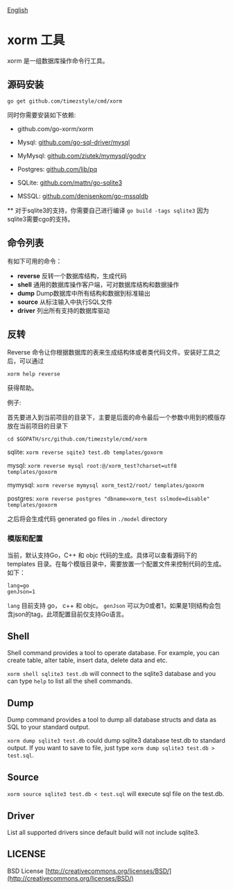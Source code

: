 
[English](https://github.com/timezstyle/cmd/blob/master/README.md)

# xorm 工具

xorm 是一组数据库操作命令行工具。 

## 源码安装

`go get github.com/timezstyle/cmd/xorm`

同时你需要安装如下依赖:

* github.com/go-xorm/xorm

* Mysql: [github.com/go-sql-driver/mysql](https://github.com/go-sql-driver/mysql)

* MyMysql: [github.com/ziutek/mymysql/godrv](https://github.com/ziutek/mymysql/godrv)

* Postgres: [github.com/lib/pq](https://github.com/lib/pq)

* SQLite: [github.com/mattn/go-sqlite3](https://github.com/mattn/go-sqlite3) 

* MSSQL: [github.com/denisenkom/go-mssqldb](https://github.com/denisenkom/go-mssqldb)

** 对于sqlite3的支持，你需要自己进行编译 `go build -tags sqlite3` 因为sqlite3需要cgo的支持。

## 命令列表

有如下可用的命令：

* **reverse**     反转一个数据库结构，生成代码
* **shell**       通用的数据库操作客户端，可对数据库结构和数据操作
* **dump**        Dump数据库中所有结构和数据到标准输出
* **source**      从标注输入中执行SQL文件
* **driver**      列出所有支持的数据库驱动

## 反转

Reverse 命令让你根据数据库的表来生成结构体或者类代码文件。安装好工具之后，可以通过

`xorm help reverse`

获得帮助。

例子:

首先要进入到当前项目的目录下，主要是后面的命令最后一个参数中用到的模版存放在当前项目的目录下

`cd $GOPATH/src/github.com/timezstyle/cmd/xorm`

sqlite:
`xorm reverse sqite3 test.db templates/goxorm`

mysql:
`xorm reverse mysql root:@/xorm_test?charset=utf8 templates/goxorm`

mymysql:
`xorm reverse mymysql xorm_test2/root/ templates/goxorm`

postgres:
`xorm reverse postgres "dbname=xorm_test sslmode=disable" templates/goxorm`

之后将会生成代码 generated go files in `./model` directory

### 模版和配置

当前，默认支持Go，C++ 和 objc 代码的生成。具体可以查看源码下的 templates 目录。在每个模版目录中，需要放置一个配置文件来控制代码的生成。如下：

```
lang=go
genJson=1
```

`lang` 目前支持 go， c++ 和 objc。
`genJson` 可以为0或者1，如果是1则结构会包含json的tag，此项配置目前仅支持Go语言。

## Shell

Shell command provides a tool to operate database. For example, you can create table, alter table, insert data, delete data and etc.

`xorm shell sqlite3 test.db` will connect to the sqlite3 database and you can type `help` to list all the shell commands.

## Dump

Dump command provides a tool to dump all database structs and data as SQL to your standard output.

`xorm dump sqlite3 test.db` could dump sqlite3 database test.db to standard output. If you want to save to file, just
type `xorm dump sqlite3 test.db > test.sql`.

## Source

`xorm source sqlite3 test.db < test.sql` will execute sql file on the test.db.

## Driver

List all supported drivers since default build will not include sqlite3.

## LICENSE

 BSD License
 [http://creativecommons.org/licenses/BSD/](http://creativecommons.org/licenses/BSD/)
